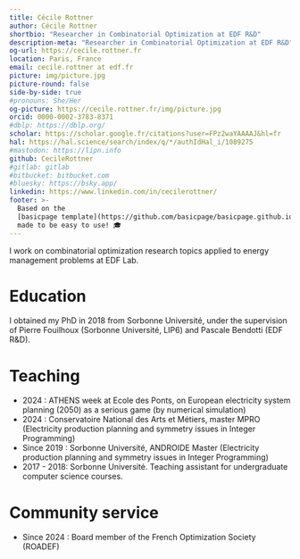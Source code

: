 ```yaml
---
title: Cécile Rottner
author: Cécile Rottner
shortbio: "Researcher in Combinatorial Optimization at EDF R&D"
description-meta: "Researcher in Combinatorial Optimization at EDF R&D"
og-url: https://cecile.rottner.fr
location: Paris, France
email: cecile.rottner at edf.fr
picture: img/picture.jpg
picture-round: false
side-by-side: true
#pronouns: She/Her
og-picture: https://cecile.rottner.fr/img/picture.jpg
orcid: 0000-0002-3783-8371
#dblp: https://dblp.org/
scholar: https://scholar.google.fr/citations?user=FPz2waYAAAAJ&hl=fr
hal: https://hal.science/search/index/q/*/authIdHal_i/1089275
#mastodon: https://lipn.info
github: CecileRottner
#gitlab: gitlab
#bitbucket: bitbucket.com
#bluesky: https://bsky.app/
linkedin: https://www.linkedin.com/in/cecilerottner/
footer: >-
  Based on the
  [basicpage template](https://github.com/basicpage/basicpage.github.io),
  made to be easy to use! 🎓
---
```


I work on combinatorial optimization research topics applied to energy management problems at EDF Lab.



# Education

I obtained my PhD in 2018 from Sorbonne Université, under the supervision of Pierre Fouilhoux (Sorbonne Université, LIP6) and Pascale Bendotti (EDF R&D). 

# Teaching

- 2024 : ATHENS week at Ecole des Ponts, on European electricity system planning (2050) as a serious game (by numerical simulation)
- 2024 : Conservatoire National des Arts et Métiers, master MPRO (Electricity production planning and symmetry issues in Integer Programming)
- Since 2019 : Sorbonne Université, ANDROIDE Master (Electricity production planning and symmetry issues in Integer Programming)
- 2017 - 2018: Sorbonne Université. Teaching assistant for undergraduate computer science courses.

# Community service

- Since 2024 : Board member of the French Optimization Society (ROADEF)
